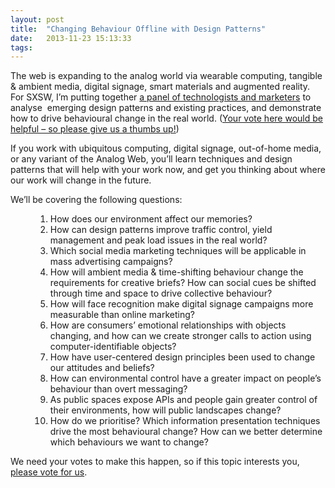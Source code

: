 ```yaml
---
layout: post
title:  "Changing Behaviour Offline with Design Patterns"
date:   2013-11-23 15:13:33
tags:   
---
```


<p>The web is expanding to the analog world via wearable computing, tangible &amp; ambient media, digital signage, smart materials and augmented reality. For SXSW, I&#8217;m putting together <a href="http://panelpicker.sxsw.com/ideas/view/4649">a panel of technologists and marketers</a> to analyse  emerging design patterns and existing practices, and demonstrate how to drive behavioural change in the real world. (<a href="http://panelpicker.sxsw.com/ideas/view/4649">Your vote here would be helpful &#8211; so please give us a thumbs up!</a>)<a href="http://panelpicker.sxsw.com/ideas/view/4649"></a></p>
<p>If you work with ubiquitous computing, digital signage, out-of-home media, or any variant of the Analog Web, you&#8217;ll learn techniques and design patterns that will help with your work now, and get you thinking about where our work will change in the future.</p>
<p>We&#8217;ll be covering the following questions:</p>
<dl>
<dd>
<ol>
<li> How does our environment affect our memories?</li>
<li> How can design patterns improve traffic control, yield management and peak load issues in the real world?</li>
<li> Which social media marketing techniques will be applicable in mass advertising campaigns?</li>
<li> How will ambient media &amp; time-shifting behaviour change the requirements for creative briefs? How can social cues be shifted through time and space to drive collective behaviour?</li>
<li> How will face recognition make digital signage campaigns more measurable than online marketing?</li>
<li> How are consumers&#8217; emotional relationships with objects changing, and how can we create stronger calls to action using computer-identifiable objects?</li>
<li> How have user-centered design principles been used to change our attitudes and beliefs?</li>
<li> How can environmental control have a greater impact on people&#8217;s behaviour than overt messaging?</li>
<li> As public spaces expose APIs and people gain greater control of their environments, how will public landscapes change?</li>
<li> How do we prioritise? Which information presentation techniques drive the most behavioural change? How can we better determine which behaviours we want to change?</li>
</ol>
</dd>
</dl>
<p>We need your votes to make this happen, so if this topic interests you, <a href="http://panelpicker.sxsw.com/ideas/view/4649">please vote for us</a>.</p>

